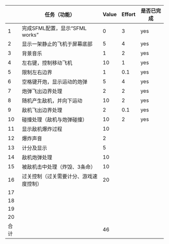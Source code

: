 |    | 任务（功能）                    |  Value    | Effort    | 是否已完成  |
|-----|---------------------------------|-----------|-----------|------------|
|1    | 完成SFML配置，显示“SFML works”| 0         |3          |     yes    |
|2    | 显示一架静止的飞机于屏幕底部    | 5         |4          |     yes    |
|3    | 背景音乐                        | 1         |2          |     yes    |
|4    | 左右键，控制移动飞机            | 10        |1          |     yes    |
|5    | 限制左右边界                    | 1         |0.1        |     yes    |
|6    | 空格键开炮，显示运动的炮弹      | 5         |4          |     yes    |
|7    | 炮弹飞出边界处理                | 2         |2          |     yes    |
|8    | 随机产生敌机，并向下运动        | 10        |2          |     yes    |
|9    | 敌机飞出边界处理                | 2         |0.1        |     yes    |
|10   | 碰撞处理（敌机与炮弹碰撞）      | 10        |2          |     yes    |
|11   | 显示敌机爆炸过程                | 10        |           |            |
|12   | 爆炸声音                        | 2         |           |            |
|13   | 计分及显示                      | 5         |           |            |
|14   | 敌机炮弹处理                    | 10        |           |            |
|15   | 被敌机击中处理（炸毁、3条命）   | 10        |           |            |
|16   | 过关控制（过关需要计分、游戏速度控制）| 20  |           |            |
|17   |                                 |           |           |            |
|18   |                                 |           |           |            |
|19   |                                 |           |           |            |
|20   |                                 |           |           |            |
|合计 |                                 | 46      |           |            |


